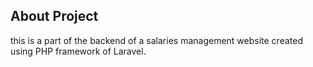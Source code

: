 
## About Project
this is a part of the backend of a salaries management website created using PHP framework of Laravel.

